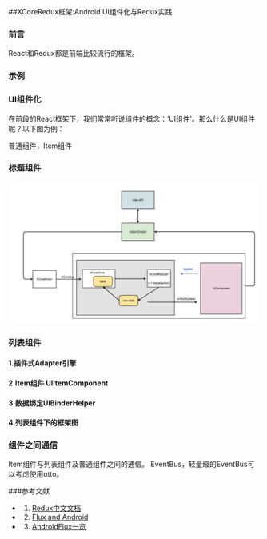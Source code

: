 ##XCoreRedux框架:Android UI组件化与Redux实践


### 前言
React和Redux都是前端比较流行的框架。

### 示例

### UI组件化
在前段的React框架下，我们常常听说组件的概念：‘UI组件’。那么什么是UI组件呢？以下图为例：


普通组件，Item组件

### 标题组件

![](pics/xcoreredux1.png)

### 列表组件

#### 1.插件式Adapter引擎

#### 2.Item组件 UIItemComponent

#### 3.数据绑定UIBinderHelper

#### 4.列表组件下的框架图

### 组件之间通信
Item组件与列表组件及普通组件之间的通信。
EventBus，轻量级的EventBus可以考虑使用otto。


###参考文献
- 1. [Redux中文文档](http://cn.redux.js.org/docs/basics/Reducers.html)
- 2. [Flux and Android](http://armueller.github.io/android/2015/03/29/flux-and-android.html)
- 3. [AndroidFlux一览](http://androidflux.github.io/docs/overview.html#content)






